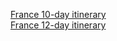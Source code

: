 [France 10-day itinerary](./france-shorter-itinerary37.md)  
[France 12-day itinerary](./france-longer-itinerary.md)